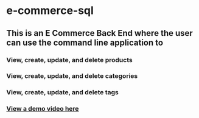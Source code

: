 # e-commerce-sql

## This is an E Commerce Back End where the user can use the command line application to
### View, create, update, and delete products
### View, create, update, and delete categories
### View, create, update, and delete tags

### [View a demo video here](Develop/Ecommerce-demo.mp4)

